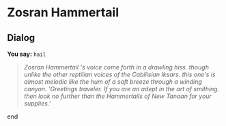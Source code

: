 # Zosran Hammertail




## Dialog


**You say:** `hail`




>*Zosran Hammertail 's voice come forth in a drawling hiss. though unlike the other reptilian voices of the Cabilisian Iksars. this one's is almost melodic like the hum of a soft breeze through a winding canyon. 'Greetings traveler. If you are an adept in the art of smithing. then look no further than the Hammertails of New Tanaan for your supplies.'*

end